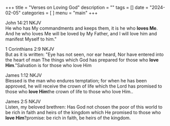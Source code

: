 +++
title = "Verses on Loving God"
description = ""
tags = []
date = "2024-02-05"
categories = [
]
menu = "main"
+++



John 14:21 NKJV  
He who has My commandments and keeps them, it is he who <b>loves Me</b>. And he who loves Me will be loved by My Father, and I will love him and manifest Myself to him."


1 Corinthians 2:9 NKJV  
But as it is written: "Eye has not seen, nor ear heard, Nor have entered into the heart of man The things which God has prepared for those who <b>love Him</b>."<label for="love" class="margin-toggle sidenote-number"></label><span class="sidenote">Salvation is for those who love Him</span>


James 1:12 NKJV  
Blessed is the man who endures temptation; for when he has been approved, he will receive the crown of life which the Lord has promised to those who <b>love Him</b><label for="love" class="margin-toggle sidenote-number"></label><span class="sidenote">the crown of life to those who love Him.</span>.


James 2:5 NKJV  
Listen, my beloved brethren: Has God not chosen the poor of this world to be rich in faith and heirs of the kingdom which He promised to those who <b>love Him</b>?<label for="love him" class="margin-toggle sidenote-number"></label><span class="sidenote">promise: be rich in faith, be heirs of the kingdom.</span>



